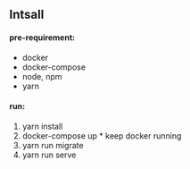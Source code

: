 ## Intsall

#### pre-requirement: 
  * docker
  * docker-compose
  * node, npm
  * yarn

#### run: 
  1. yarn install
  2. docker-compose up
    * keep docker running
  3. yarn run migrate
  4. yarn run serve


